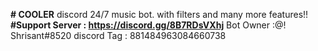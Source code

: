 **# COOLER**
discord 24/7 music bot. with filters and many more features!! 
**#Support Server : https://discord.gg/8B7RDsVXhj**
Bot Owner :@!       Shrisant#8520
discord Tag : 881484963084660738
